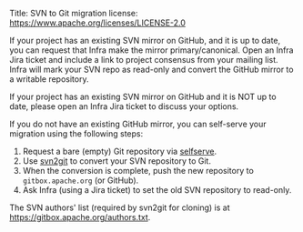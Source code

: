 Title: SVN to Git migration
license: https://www.apache.org/licenses/LICENSE-2.0

If your project has an existing SVN mirror on GitHub, and it is up to date, you can request that Infra make the mirror primary/canonical. Open an Infra Jira ticket and include a link to project consensus from your mailing list. Infra will mark your SVN repo as read-only and convert the GitHub mirror to a writable repository.

If your project has an existing SVN mirror on GitHub and it is NOT up to date, please open an Infra Jira ticket to discuss your options.

If you do not have an existing GitHub mirror, you can self-serve your migration using the following steps:

  1. Request a bare (empty) Git repository via <a href="https://selfserve.apache.org/" target="_blank">selfserve</a>.
  1. Use <a href="https://github.com/nirvdrum/svn2git">svn2git</a> to convert your SVN repository to Git. 
  1. When the conversion is complete, push the new repository to `gitbox.apache.org` (or GitHub).
  1. Ask Infra (using a Jira ticket) to set the old SVN repository to read-only.

The SVN authors' list (required by svn2git for cloning) is at <a href="https://gitbox.apache.org/authors.txt" target="_blank">https://gitbox.apache.org/authors.txt</a>.


